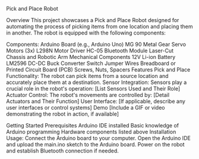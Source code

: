 Pick and Place Robot

Overview
This project showcases a Pick and Place Robot designed for automating the process of picking items from one location and placing them in another. The robot is equipped with the following components:

Components:
Arduino Board (e.g., Arduino Uno)
MG 90 Metal Gear Servo Motors (3x)
L298N Motor Driver
HC-05 Bluetooth Module
Laser-Cut Chassis and Robotic Arm Mechanical Components
12V Li-ion Battery
LM2596 DC-DC Buck Converter
Switch
Jumper Wires
Breadboard or Printed Circuit Board (PCB)
Screws, Nuts, Spacers
Features
Pick and Place Functionality: The robot can pick items from a source location and accurately place them at a destination.
Sensor Integration: Sensors play a crucial role in the robot's operation:
[List Sensors Used and Their Role]
Actuator Control: The robot's movements are controlled by:
[Detail Actuators and Their Function]
User Interface: [If applicable, describe any user interfaces or control systems]
Demo
[Include a GIF or video demonstrating the robot in action, if available]

Getting Started
Prerequisites
Arduino IDE installed
Basic knowledge of Arduino programming
Hardware components listed above
Installation
Usage:
Connect the Arduino board to your computer.
Open the Arduino IDE and upload the main.ino sketch to the Arduino board.
Power on the robot and establish Bluetooth connection if needed.

